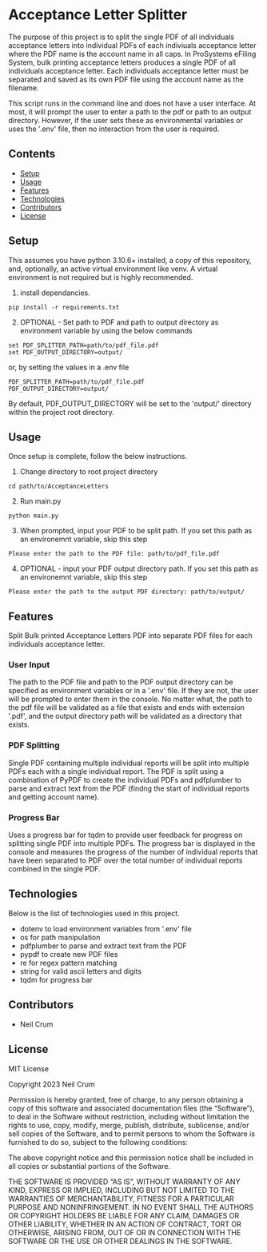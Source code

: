 # Acceptance Letter Splitter

The purpose of this project is to split the single PDF of all individuals acceptance letters into individual PDFs of each indiviuals acceptance letter where the PDF name is the account name in all caps. In ProSystems eFiling System, bulk printing acceptance letters produces a single PDF of all individuals acceptance letter. Each individuals acceptance letter must be separated and saved as its own PDF file using the account name as the filename.

This script runs in the command line and does not have a user interface. At most, it will prompt the user to enter a path to the pdf or path to an output directory. However, if the user sets these as environmental variables or uses the '.env' file, then no interaction from the user is required.

## Contents

* [Setup](#Setup)
* [Usage](#Usage)
* [Features](#Features)
* [Technologies](#Technologies)
* [Contributors](#Contributors)
* [License](#License)

## Setup

This assumes you have python 3.10.6+ installed, a copy of this repository, and, optionally, an active virtual environment like venv. A virtual environment is not required but is highly recommended.

1. install dependancies.

```console
pip install -r requirements.txt
```

2. OPTIONAL - Set path to PDF and path to output directory as environment variable by using the below commands

```
set PDF_SPLITTER_PATH=path/to/pdf_file.pdf
set PDF_OUTPUT_DIRECTORY=output/
```

or, by setting the values in a .env file

```env
PDF_SPLITTER_PATH=path/to/pdf_file.pdf
PDF_OUTPUT_DIRECTORY=output/
```

By default, PDF_OUTPUT_DIRECTORY will be set to the 'output/' directory within the project root directory.

## Usage

Once setup is complete, follow the below instructions.

1. Change directory to root project directory

```console
cd path/to/AcceptanceLetters
```

2. Run main.py

```console
python main.py
```

3. When prompted, input your PDF to be split path. If you set this path as an environemnt variable, skip this step

```console
Please enter the path to the PDF file: path/to/pdf_file.pdf
```

4. OPTIONAL - input your PDF output directory path. If you set this path as an environemnt variable, skip this step

```console
Please enter the path to the output PDF directory: path/to/output/
```

## Features

Split Bulk printed Acceptance Letters PDF into separate PDF files for each individuals acceptance letter.

### User Input

The path to the PDF file and path to the PDF output directory can be specified as environment variables or in a '.env' file. If they are not, the user will be prompted to enter them in the console. No matter what, the path to the pdf file will be validated as a file that exists and ends with extension '.pdf', and the output directory path will be validated as a directory that exists.

### PDF Splitting

Single PDF containing multiple individual reports will be split into multiple PDFs each with a single individual report. The PDF is split using a combination of PyPDF to create the individual PDFs and pdfplumber to parse and extract text from the PDF (findng the start of individual reports and getting account name).

### Progress Bar

Uses a progress bar for tqdm to provide user feedback for progress on splitting single PDF into multiple PDFs. The progress bar is displayed in the console and measures the progress of the number of individual reports that have been separated to PDF over the total number of individual reports combined in the single PDF.

## Technologies

Below is the list of technologies used in this project.

* dotenv to load environment variables from '.env' file
* os for path manipulation
* pdfplumber to parse and extract text from the PDF
* pypdf to create new PDF files
* re for regex pattern matching
* string for valid ascii letters and digits
* tqdm for progress bar

## Contributors

* Neil Crum

## License

MIT License

Copyright 2023 Neil Crum

Permission is hereby granted, free of charge, to any person obtaining a copy of this software and associated documentation files (the “Software”), to deal in the Software without restriction, including without limitation the rights to use, copy, modify, merge, publish, distribute, sublicense, and/or sell copies of the Software, and to permit persons to whom the Software is furnished to do so, subject to the following conditions:

The above copyright notice and this permission notice shall be included in all copies or substantial portions of the Software.

THE SOFTWARE IS PROVIDED “AS IS”, WITHOUT WARRANTY OF ANY KIND, EXPRESS OR IMPLIED, INCLUDING BUT NOT LIMITED TO THE WARRANTIES OF MERCHANTABILITY, FITNESS FOR A PARTICULAR PURPOSE AND NONINFRINGEMENT. IN NO EVENT SHALL THE AUTHORS OR COPYRIGHT HOLDERS BE LIABLE FOR ANY CLAIM, DAMAGES OR OTHER LIABILITY, WHETHER IN AN ACTION OF CONTRACT, TORT OR OTHERWISE, ARISING FROM, OUT OF OR IN CONNECTION WITH THE SOFTWARE OR THE USE OR OTHER DEALINGS IN THE SOFTWARE.